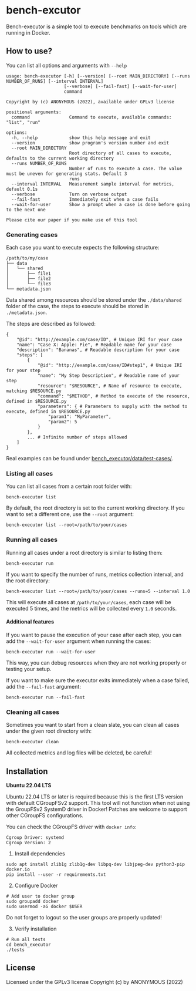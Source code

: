 # bench-excutor

Bench-executor is a simple tool to execute benchmarks on tools which are running
in Docker.

## How to use?

You can list all options and arguments with `--help`

```
usage: bench-executor [-h] [--version] [--root MAIN_DIRECTORY] [--runs NUMBER_OF_RUNS] [--interval INTERVAL]
                      [--verbose] [--fail-fast] [--wait-for-user]
                      command

Copyright by (c) ANONYMOUS (2022), available under GPLv3 license

positional arguments:
  command               Command to execute, available commands: "list", "run"

options:
  -h, --help            show this help message and exit
  --version             show program's version number and exit
  --root MAIN_DIRECTORY
                        Root directory of all cases to execute, defaults to the current working directory
  --runs NUMBER_OF_RUNS
                        Number of runs to execute a case. The value must be uneven for generating stats. Default 3
                        runs
  --interval INTERVAL   Measurement sample interval for metrics, default 0.1s
  --verbose             Turn on verbose output
  --fail-fast           Immediately exit when a case fails
  --wait-for-user       Show a prompt when a case is done before going to the next one

Please cite our paper if you make use of this tool
```

### Generating cases

Each case you want to execute expects the following structure:

```
/path/to/my/case
├── data
│   └── shared
│       ├── file1
│       ├── file2
│       └── file3
└── metadata.json
```

Data shared among resources should be stored under the `./data/shared` folder
of the case, the steps to execute should be stored in `./metadata.json`.

The steps are described as followed:

```
{
    "@id": "http://example.com/case/ID", # Unique IRI for your case
    "name": "Case X: Apple: Pie", # Readable name for your case
    "description": "Bananas", # Readable description for your case
    "steps": [
        {
            "@id": "http://example.com/case/ID#step1", # Unique IRI for your step
            "name": "My Step Description", # Readable name of your step
            "resource": "$RESOURCE", # Name of resource to execute, matching $RESOURCE.py
            "command": "$METHOD", # Method to execute of the resource, defined in $RESOURCE.py
            "parameters": { # Parameters to supply with the method to execute, defined in $RESOURCE.py
                "param1": "MyParameter",
                "param2": 5
            }
        },
        ... # Infinite number of steps allowed
    ]
}
```

Real examples can be found under [bench_executor/data/test-cases/](bench_executor/data/test-cases/).

### Listing all cases

You can list all cases from a certain root folder with:

```
bench-executor list
```

By default, the root directory is set to the current working directory.
If you want to set a different one, use the `--root` argument:

```
bench-executor list --root=/path/to/your/cases
```

### Running all cases

Running all cases under a root directory is similar to listing them:

```
bench-executor run
```

If you want to specify the number of runs, metrics collection interval, 
and the root directory:

```
bench-executor list --root=/path/to/your/cases --runs=5 --interval 1.0
```

This will execute all cases at `/path/to/your/cases`,
each case will be executed 5 times,
and the metrics will be collected every `1.0` seconds.

#### Additional features

If you want to pause the execution of your case after each step,
you can add the `--wait-for-user` argument when running the cases:

```
bench-executor run --wait-for-user
```

This way, you can debug resources when they are not working properly or testing
your setup.

If you want to make sure the executor exits immediately when a case failed,
add the `--fail-fast` argument:

```
bench-executor run --fail-fast
```

### Cleaning all cases

Sometimes you want to start from a clean slate, you can clean all cases under 
the given root directory with:

```
bench-executor clean
```

All collected metrics and log files will be deleted, be careful!

## Installation

**Ubuntu 22.04 LTS**

Ubuntu 22.04 LTS or later is required because this is the first LTS version
with default CGroupFSv2 support. This tool will not function when not using the
GroupFSv2 SystemD driver in Docker! Patches are welcome to support other 
CGroupFS configurations.

You can check the CGroupFS driver with `docker info`:

```
Cgroup Driver: systemd
Cgroup Version: 2
```

1. Install dependencies

```
sudo apt install zlib1g zlib1g-dev libpq-dev libjpeg-dev python3-pip docker.io
pip install --user -r requirements.txt
```

2. Configure Docker

```
# Add user to docker group
sudo groupadd docker
sudo usermod -aG docker $USER
```

Do not forget to logout so the user groups are properly updated!

3. Verify installation

```
# Run all tests
cd bench_executor
./tests
```

## License

Licensed under the GPLv3 license
Copyright (c) by ANONYMOUS (2022)

